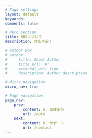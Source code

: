 ```yaml
---
# Page settings
layout: default
keywords:
comments: false

# Hero section
title: ROSについて
description: 対応予定！

# Author box
# author:
#     title: About Author
#     title_url: '#'
#     external_url: true
#     description: Author description

# Micro navigation
micro_nav: true

# Page navigation
page_nav:
    prev:
        content: 6. 自律走行
        url: /auto
    next:
        content: 8. サポート
        url: /contact
---
```


